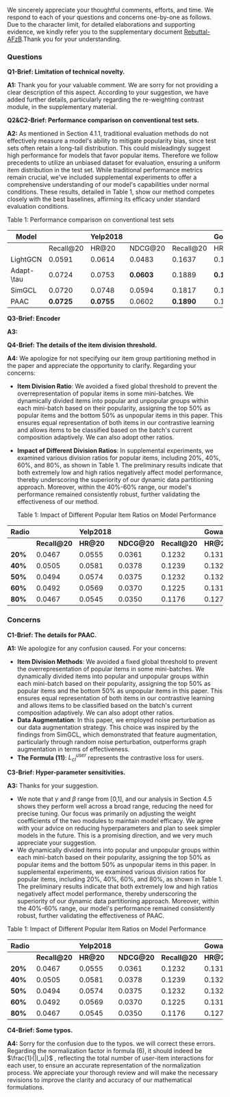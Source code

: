 We sincerely appreciate your thoughtful comments, efforts, and time. We respond to each of your questions and concerns one-by-one as follows. Due to the character limit, for detailed elaborations and supporting evidence, we kindly refer you to the supplementary document [Rebuttal-AFzB](https://anonymous.4open.science/r/KDD2024-PAAC-39A9).Thank you for your understanding.

### Questions

**Q1-Brief: Limitation of technical novelty.**

**A1:** Thank you for your valuable comment. We are sorry for not providing a clear description of this aspect. According to your suggestion, we have added further details, particularly regarding the re-weighting contrast module, in the supplementary material.

**Q2&C2-Brief: Performance comparison on conventional test sets.**

**A2:** As mentioned in Section 4.1.1, traditional evaluation methods do not effectively measure a model's ability to mitigate popularity bias, since test sets often retain a long-tail distribution. This could misleadingly suggest high performance for models that favor popular items. Therefore we follow precedents to utilize an unbiased dataset for evaluation, ensuring a uniform item distribution in the test set. While traditional performance metrics remain crucial, we've included supplemental experiments to offer a comprehensive understanding of our model's capabilities under normal conditions. These results, detailed in Table 1, show our method competes closely with the best baselines, affirming its efficacy under standard evaluation conditions.

Table 1: Performance comparison on conventional test sets

| Model      |           | Yelp2018|         |           | Gowalla |         |
|------------|-----------|--------------|---------|-----------|-------------|---------|
|            | Recall@20 | HR@20        | NDCG@20 | Recall@20 | HR@20       | NDCG@20 |
| LightGCN   | 0.0591    | 0.0614       | 0.0483  | 0.1637    | 0.1672      | 0.1381  |
| Adapt-\tau | 0.0724    | 0.0753       | **0.0603**  | 0.1889    | **0.1930**      | 0.1584  |
| SimGCL     | 0.0720    | 0.0748       | 0.0594  | 0.1817    | 0.1858      | 0.1526  |
| PAAC       | **0.0725**    |**0.0755**      | 0.0602  |**0.1890**   | 0.1928      | **0.1585**  |

**Q3-Brief: Encoder**

**A3:** 



**Q4-Brief: The details of the item division threshold.**

**A4:** We apologize for not specifying our item group partitioning method in the paper and appreciate the opportunity to clarify. Regarding your concerns:

- **Item Division Ratio**:  We avoided a fixed global threshold to prevent the overrepresentation of popular items in some mini-batches.  We dynamically divided items into popular and unpopular groups within each mini-batch based on their popularity, assigning the top 50% as popular items and the bottom 50% as unpopular items in this paper. This ensures equal representation of both items in our contrastive learning and allows items to be classified based on the batch's current composition adaptively. We can also adopt other ratios.
- **Impact of Different Division Ratios**: In supplemental experiments, we examined various division ratios for popular items, including 20%, 40%, 60%, and 80%, as shown in Table 1. The preliminary results indicate that both extremely low and high ratios negatively affect model performance, thereby underscoring the superiority of our dynamic data partitioning approach. Moreover, within the 40%-60% range, our model's performance remained consistently robust, further validating the effectiveness of our method.
  
  Table 1: Impact of Different Popular Item Ratios on Model Performance

| Radio         |           | Yelp2018 |         |           | Gowalla |         |
|----------------|-----------|----------|---------|-----------|---------|---------|
|                  | **Recall@20** | **HR@20**   |**NDCG@20** | **Recall@20**| **HR@20**  | **NDCG@20** |
| **20%**            | 0.0467    | 0.0555   | 0.0361  | 0.1232    | 0.1319  | 0.0845  |
| **40%**            | 0.0505    | 0.0581   | 0.0378  | 0.1239    | 0.1325  | 0.0848  |
| **50%**            | 0.0494    | 0.0574   | 0.0375  | 0.1232    | 0.1321  | 0.0848  |
| **60%**            | 0.0492    | 0.0569   | 0.0370  |  0.1225   |	0.1314	|0.0843   |
| **80%**            | 0.0467    | 0.0545   | 0.0350  | 0.1176    | 0.1270  | 0.0818  |

### Concerns

**C1-Brief: The details for PAAC.**

**A1:** We apologize for any confusion caused. For your concerns:

- **Item Division Methods**:  We avoided a fixed global threshold to prevent the overrepresentation of popular items in some mini-batches.  We dynamically divided items into popular and unpopular groups within each mini-batch based on their popularity, assigning the top 50% as popular items and the bottom 50% as unpopular items in this paper. This ensures equal representation of both items in our contrastive learning and allows items to be classified based on the batch's current composition adaptively. We can also adopt other ratios.
- **Data Augmentation**: In this paper, we employed noise perturbation as our data augmentation strategy. This choice was inspired by the findings from SimGCL, which demonstrated that feature augmentation, particularly through random noise perturbation, outperforms graph augmentation in terms of effectiveness.
- **The  Formula (11)**: $L_{cl}^{user}$ represents the contrastive loss for users.

**C3-Brief: Hyper-parameter sensitivities.**

**A3:** Thanks for your suggestion.

- We note that $\gamma$ and $\beta$ range from [0,1], and our analysis in Section 4.5 shows they perform well across a broad range, reducing the need for precise tuning. Our focus was primarily on adjusting the weight coefficients of the two modules to maintain model efficacy. We agree with your advice on reducing hyperparameters and plan to seek simpler models in the future. This is a promising direction, and we very much appreciate your suggestion.
- We dynamically divided items into popular and unpopular groups within each mini-batch based on their popularity, assigning the top 50% as popular items and the bottom 50% as unpopular items in this paper. In supplemental experiments, we examined various division ratios for popular items, including 20%, 40%, 60%, and 80%, as shown in Table 1. The preliminary results indicate that both extremely low and high ratios negatively affect model performance, thereby underscoring the superiority of our dynamic data partitioning approach. Moreover, within the 40%-60% range, our model's performance remained consistently robust, further validating the effectiveness of PAAC.

Table 1: Impact of Different Popular Item Ratios on Model Performance

| Radio         |           | Yelp2018 |         |           | Gowalla |         |
|----------------|-----------|----------|---------|-----------|---------|---------|
|                  | **Recall@20** | **HR@20**   |**NDCG@20** | **Recall@20**| **HR@20**  | **NDCG@20** |
| **20%**            | 0.0467    | 0.0555   | 0.0361  | 0.1232    | 0.1319  | 0.0845  |
| **40%**            | 0.0505    | 0.0581   | 0.0378  | 0.1239    | 0.1325  | 0.0848  |
| **50%**            | 0.0494    | 0.0574   | 0.0375  | 0.1232    | 0.1321  | 0.0848  |
| **60%**            | 0.0492    | 0.0569   | 0.0370  |  0.1225   |	0.1314	|0.0843   |
| **80%**            | 0.0467    | 0.0545   | 0.0350  | 0.1176    | 0.1270  | 0.0818  |

**C4-Brief: Some typos.**

**A4:** Sorry for the confusion due to the typos. we will correct these errors. Regarding the normalization factor in formula (6), it should indeed be $\frac{1}{|I_u|}$ , reflecting the total number of user-item interactions for each user, to ensure an accurate representation of the normalization process. We appreciate your thorough review and will make the necessary revisions to improve the clarity and accuracy of our mathematical formulations.

